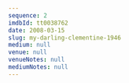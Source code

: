 ```yaml
---
sequence: 2
imdbId: tt0038762
date: 2008-03-15
slug: my-darling-clementine-1946
medium: null
venue: null
venueNotes: null
mediumNotes: null
---
```


